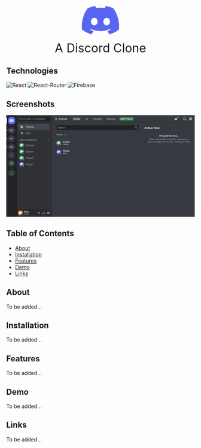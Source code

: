 <p align="center">
    <img src="public/discord_logo.svg" alt="Discord Logo" width="100px" />
</p>

<div style="text-align: center; font-size: 2rem;margin-bottom: 20px;">A Discord Clone</div>

## Technologies

![React](https://img.shields.io/badge/React-20232A?style=flat&logo=react&logoColor=61DAFB)
![React-Router](https://img.shields.io/badge/React_Router-CA4245?style=flat&logo=react-router&logoColor=white)
![Firebase](https://img.shields.io/badge/firebase-039BE5?style=flat&logo=firebase)

## Screenshots

![Friend's List Screesnshot](public/friends_list_screenshot.png "Friend's List")

## Table of Contents

- [About](#about)
- [Installation](#installation)
- [Features](#features)
- [Demo](#demo)
- [Links](#links)

## About

To be added...

## Installation

To be added...

## Features

To be added...

## Demo

To be added...

## Links

To be added...
